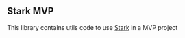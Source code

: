 ## Stark MVP

This library contains utils code to use [Stark](https://github.com/diefferson/stark) in a MVP project